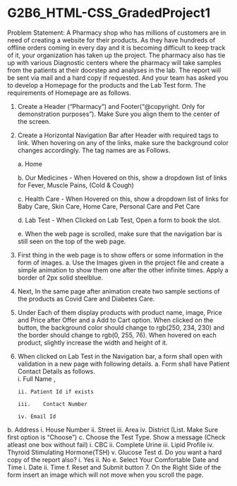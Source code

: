# G2B6_HTML-CSS_GradedProject1

Problem Statement: 
A Pharmacy shop who has millions of customers are in need of creating a website for their products. As they have hundreds of offline orders coming in every day and it is becoming difficult to keep track of it, your organization has taken up the project. The pharmacy also has tie up with various Diagnostic centers where the pharmacy will take samples from the patients at their doorstep and analyses in the lab. The report will be sent via mail and a hard copy if requested. And your team has asked you to develop a Homepage for the products and the Lab Test form. The requirements of Homepage are as follows.
1.	Create a Header (“Pharmacy”) and Footer(“@copyright. Only for demonstration purposes”). Make Sure you align them to the center of the screen.
2.	Create a Horizontal Navigation Bar after Header with required tags to link. When hovering on any of the links, make sure the background color changes accordingly. The tag names are as Follows.

      a. Home 
      
      b. Our Medicines - When Hovered on this, show a dropdown list of links for Fever, Muscle Pains, (Cold & Cough) 
      
      c. Health Care - When Hovered on this, show a dropdown list of links for Baby Care, Skin Care, Home Care, Personal Care and Pet Care 
      
      d.	Lab Test - When Clicked on Lab Test, Open a form to book the slot. 
  
      e.	When the web page is scrolled, make sure that the navigation bar is still seen on the top of the web page.

3.	First thing in the web page is to show offers or some information in the form of images.
      a.	Use the Images given in the project file and create a simple animation to show them one after the other infinite times. Apply a border of 2px solid steelblue.
    
4.	Next, In the same page after animation create two sample sections of the products as Covid Care and Diabetes Care.
5.	Under Each of them display products with product name, image, Price and Price after Offer and a Add to Cart option. When clicked on the button, the background color should change to rgb(250, 234, 230) and the border should change to rgb(0, 255, 76). When hovered on each product, slightly increase the width and height of it.
6.  When clicked on Lab Test in the Navigation bar, a form shall open with validation in a new page with following details. 
    a. Form shall have Patient Contact Details as follows.  
        i.	Full Name , 
        
        ii.	Patient Id if exists   
        
        iii.	Contact Number 
        
        iv.	Email Id 
  b.	Address 
        i.	House Number 
        ii.	Street 
        iii.	Area 
        iv.	District (List. Make Sure first option is “Choose”) 
  c.	Choose the Test Type. Show a message (Check atleast one box without fail) 
        i.	CBC 
        ii.	Complete Urine 
        iii.	Lipid Profile 
        iv.	Thyroid Stimulating Hormone(TSH) 
        v.	Glucose Test 
  d.	Do you want a hard copy of the report also? 
        i.	Yes 
        ii.	No 
  e.	Select Your Comfortable Date and Time 
        i.	Date 
        ii.	Time 
  f. Reset and Submit button
7.	On the Right Side of the form insert an image which will not move when you scroll the page.

